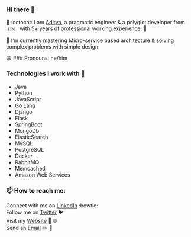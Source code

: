 ### Hi there 👋

<!--
**AdityaMisra/AdityaMisra** is a ✨ _special_ ✨ repository because its `README.md` (this file) appears on your GitHub profile.
-->

🔭 :octocat: I am [Aditya](http://adityamisra.com/), a pragmatic engineer & a polyglot developer from [🇮🇳 ](https://en.wikipedia.org/wiki/India)&nbsp; with 5+ years of professional working experience. 🚀

🌱 I’m currently mastering Micro-service based architecture & solving complex problems with simple design.

😄 ### Pronouns: 
      he/him

### Technologies I work with :information_desk_person:
* Java
* Python
* JavaScript
* Go Lang
* Django
* Flask
* SpringBoot
* MongoDb
* ElasticSearch
* MySQL
* PostgreSQL
* Docker
* RabbitMQ
* Memcached
* Amazon Web Services

### 📫 How to reach me:
  Connect with me on [LinkedIn](https://www.linkedin.com/in/aditya-misra-40246428/) :bowtie: <br>
  Follow me on [Twitter](https://twitter.com/realadityamisra) 🐦  <br>
  Visit my [Website](https://adityamisra.com) 🚧 🌐  <br>
  Send an [Email](mailto:amisra14@yahoo.co.uk)  ✏️ 📝  <br>
